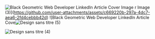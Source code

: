 ![Black Geometric Web Developer LinkedIn Article Cover Image](https://github.com/user-attachments/assets/748e6cbe-0949-49d9-b942-c4441b3f187f)
r Image (3)](https://github.com/user-attachments/assets/c669220b-297a-4dc7-aea6-2fd4cebbb42d)
![Black Geometric Web Developer LinkedIn Article Cove![Design sans titre (5)](https://github.com/user-attachments/assets/785e0063-9671-4714-aca4-a1c27069ef5e)

![Design sans titre (4)](https://github.com/user-attachments/assets/17038729-0537-40a5-888e-df0069f4d0c5)
